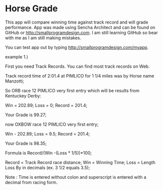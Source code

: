 Horse Grade
=====
This app will compare winning time against track record and will grade performance. App was made using Sencha Architect and can be found on GitHub or http://smallprogramdesign.com. I am still learning GitHub so bear with me as I am still making mistakes.


You can test app out by typing http://smallprogramdesign.com/myapp. 

example 1.) 

First you need Track Records. You can find most track records on Web.

Track record time of 2:01.4 at PIMLICO for 1 1/4 miles was by Horse name Manzotti;



So ORB race 12 PIMLICO very first entry which will be results from Kentuckey Derby: 

Win = 202.89;
Loss = 0;
Record = 201.4;

Your Grade is 99.27;

now OXBOW race 12 PIMLICO very first entry;

Win - 202.89;
Loss = 9.5;
Record = 201.4;

Your Grade is 98.35;


Formula is Record/(Win -(Loss * 1/5))*100;

Record = Track Record race distance;
Win = Winning Time;
Loss = Length Loss By in decimals (ex. 3 1/2 equals 3.5);

Note : Time is entered without colon and superscript is entered with a decimal from racing form.

